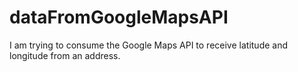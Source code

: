 # dataFromGoogleMapsAPI
I am trying to consume the Google Maps API to receive latitude and longitude from an address.
